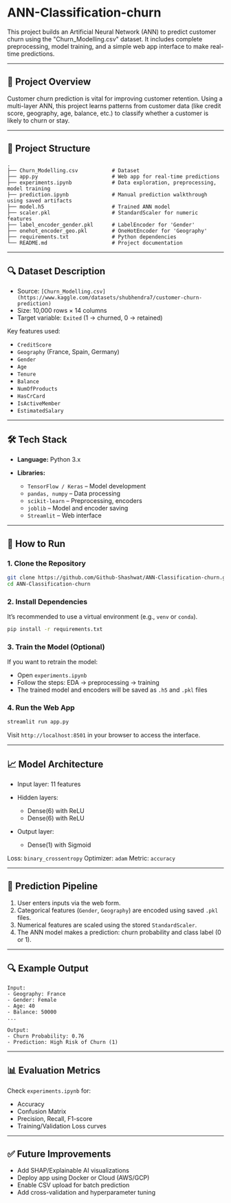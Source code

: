 # ANN-Classification-churn 



This project builds an Artificial Neural Network (ANN) to predict customer churn using the "Churn_Modelling.csv" dataset. It includes complete preprocessing, model training, and a simple web app interface to make real-time predictions.

---

## 📌 Project Overview

Customer churn prediction is vital for improving customer retention. Using a multi-layer ANN, this project learns patterns from customer data (like credit score, geography, age, balance, etc.) to classify whether a customer is likely to churn or stay.

---

## 📂 Project Structure

```text
.
├── Churn_Modelling.csv           # Dataset
├── app.py                        # Web app for real-time predictions
├── experiments.ipynb             # Data exploration, preprocessing, model training
├── prediction.ipynb              # Manual prediction walkthrough using saved artifacts
├── model.h5                      # Trained ANN model
├── scaler.pkl                    # StandardScaler for numeric features
├── label_encoder_gender.pkl      # LabelEncoder for 'Gender'
├── onehot_encoder_geo.pkl        # OneHotEncoder for 'Geography'
├── requirements.txt              # Python dependencies
└── README.md                     # Project documentation
````

---

 ## 🔍 Dataset Description

* Source: `[Churn_Modelling.csv](https://www.kaggle.com/datasets/shubhendra7/customer-churn-prediction)`
* Size: 10,000 rows × 14 columns
* Target variable: `Exited` (1 → churned, 0 → retained)

Key features used:

* `CreditScore`
* `Geography` (France, Spain, Germany)
* `Gender`
* `Age`
* `Tenure`
* `Balance`
* `NumOfProducts`
* `HasCrCard`
* `IsActiveMember`
* `EstimatedSalary`

---

## 🛠️ Tech Stack

* **Language:** Python 3.x
* **Libraries:**

  * `TensorFlow / Keras` – Model development
  * `pandas, numpy` – Data processing
  * `scikit-learn` – Preprocessing, encoders
  * `joblib` – Model and encoder saving
  * `Streamlit` – Web interface

---

## 🚀 How to Run

### 1. Clone the Repository

```bash
git clone https://github.com/Github-Shashwat/ANN-Classification-churn.git
cd ANN-Classification-churn
```

### 2. Install Dependencies

It’s recommended to use a virtual environment (e.g., `venv` or `conda`).

```bash
pip install -r requirements.txt
```

### 3. Train the Model (Optional)

If you want to retrain the model:

* Open `experiments.ipynb`
* Follow the steps: EDA → preprocessing → training
* The trained model and encoders will be saved as `.h5` and `.pkl` files

### 4. Run the Web App

```bash
streamlit run app.py
```

Visit `http://localhost:8501` in your browser to access the interface.

---

## 📈 Model Architecture

* Input layer: 11 features
* Hidden layers:

  * Dense(6) with ReLU
  * Dense(6) with ReLU
* Output layer:

  * Dense(1) with Sigmoid

Loss: `binary_crossentropy`
Optimizer: `adam`
Metric: `accuracy`

---

## 🎯 Prediction Pipeline

1. User enters inputs via the web form.
2. Categorical features (`Gender`, `Geography`) are encoded using saved `.pkl` files.
3. Numerical features are scaled using the stored `StandardScaler`.
4. The ANN model makes a prediction: churn probability and class label (0 or 1).

---

## 🔍 Example Output

```text
Input:
- Geography: France
- Gender: Female
- Age: 40
- Balance: 50000
...

Output:
- Churn Probability: 0.76
- Prediction: High Risk of Churn (1)
```

---

## 📊 Evaluation Metrics

Check `experiments.ipynb` for:

* Accuracy
* Confusion Matrix
* Precision, Recall, F1-score
* Training/Validation Loss curves

---

## ✅ Future Improvements

* Add SHAP/Explainable AI visualizations
* Deploy app using Docker or Cloud (AWS/GCP)
* Enable CSV upload for batch prediction
* Add cross-validation and hyperparameter tuning


